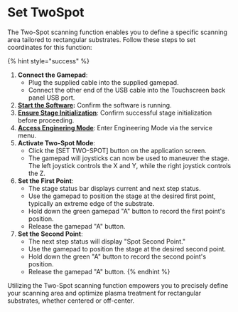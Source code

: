 # Set TwoSpot

The Two-Spot scanning function enables you to define a specific scanning area tailored to rectangular substrates. Follow these steps to set coordinates for this function:

{% hint style="success" %}
1. **Connect the Gamepad**:
   * Plug the supplied cable into the supplied gamepad.
   * Connect the other end of the USB cable into the Touchscreen back panel USB port.
2. [**Start the Software**](../starting-the-software.md)**:** Confirm the software is running.
3. [**Ensure Stage Initialization**](../operator-mode/initializing-the-stage.md): Confirm successful stage initialization before proceeding.
4. [**Access Enginering Mode**](accessing-engineer-mode.md): Enter Engineering Mode via the service menu.&#x20;
5. **Activate Two-Spot Mode**:
   * Click the \[SET TWO-SPOT] button on the application screen.
   * The gamepad will joysticks can now be used to maneuver the stage. The left joystick controls the X and Y, while the right joystick controls the Z.
6. **Set the First Point**:
   * The stage status bar displays current and next step status.
   * Use the gamepad to position the stage at the desired first point, typically an extreme edge of the substrate.
   * Hold down the green gamepad "A" button to record the first point's position.
   * Release the gamepad "A" button.
7. **Set the Second Point**:
   * The next step status will display "Spot Second Point."
   * Use the gamepad to position the stage at the desired second point.
   * Hold down the green "A" button to record the second point's position.
   * Release the gamepad "A" button.
{% endhint %}

Utilizing the Two-Spot scanning function empowers you to precisely define your scanning area and optimize plasma treatment for rectangular substrates, whether centered or off-center.

